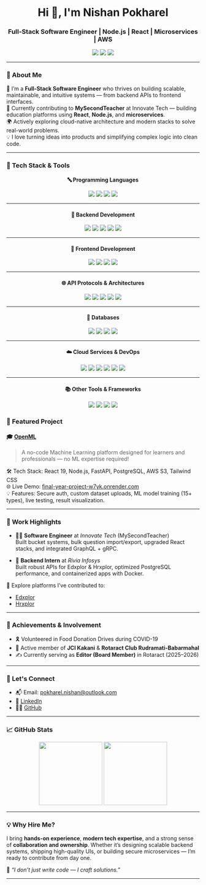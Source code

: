 <h1 align="center">Hi 👋, I'm Nishan Pokharel</h1>
<h3 align="center">Full-Stack Software Engineer | Node.js | React | Microservices | AWS</h3>

<p align="center">
  <a href="https://linkedin.com/in/nishan-pokharel" target="_blank"><img src="https://img.shields.io/badge/LinkedIn-blue?style=for-the-badge&logo=linkedin&logoColor=white" /></a>
  <a href="mailto:pokharel.nishan@outlook.com"><img src="https://img.shields.io/badge/Email-Contact_Me-blue?style=for-the-badge&logo=gmail&logoColor=white" /></a>
  <a href="https://github.com/pokharel-nishan"><img src="https://img.shields.io/github/followers/pokharel-nishan?style=for-the-badge&label=Follow&logo=github" /></a>
</p>

---

### 🚀 About Me

🔧 I’m a **Full-Stack Software Engineer** who thrives on building scalable, maintainable, and intuitive systems — from backend APIs to frontend interfaces.  
💼 Currently contributing to **MySecondTeacher** at Innovate Tech — building education platforms using **React**, **Node.js**, and **microservices**.  
🌍 Actively exploring cloud-native architecture and modern stacks to solve real-world problems.  
💡 I love turning ideas into products and simplifying complex logic into clean code.

---

### 🧰 Tech Stack & Tools

<div align="center">

#### 🔤 Programming Languages  
<img src="https://img.shields.io/badge/JavaScript-F7DF1E?style=for-the-badge&logo=javascript&logoColor=black" />
<img src="https://img.shields.io/badge/TypeScript-3178C6?style=for-the-badge&logo=typescript&logoColor=white" />
<img src="https://img.shields.io/badge/Python-3776AB?style=for-the-badge&logo=python&logoColor=white" />
<img src="https://img.shields.io/badge/SQL-003B57?style=for-the-badge&logo=postgresql&logoColor=white" />

---

#### 🔧 Backend Development  
<img src="https://img.shields.io/badge/Node.js-339933?style=for-the-badge&logo=node.js&logoColor=white" />
<img src="https://img.shields.io/badge/Express.js-000000?style=for-the-badge&logo=express&logoColor=white" />
<img src="https://img.shields.io/badge/NestJS-E0234E?style=for-the-badge&logo=nestjs&logoColor=white" />
<img src="https://img.shields.io/badge/FastAPI-009688?style=for-the-badge&logo=fastapi&logoColor=white" />
<img src="https://img.shields.io/badge/WebSocket-010101?style=for-the-badge&logo=websocket&logoColor=white" />

---

#### 🎨 Frontend Development  
<img src="https://img.shields.io/badge/React-61DAFB?style=for-the-badge&logo=react&logoColor=black" />
<img src="https://img.shields.io/badge/Material_UI-007FFF?style=for-the-badge&logo=mui&logoColor=white" />
<img src="https://img.shields.io/badge/Tailwind_CSS-06B6D4?style=for-the-badge&logo=tailwind-css&logoColor=white" />
<img src="https://img.shields.io/badge/Bootstrap-7952B3?style=for-the-badge&logo=bootstrap&logoColor=white" />

---

#### 🌐 API Protocols & Architectures  
<img src="https://img.shields.io/badge/REST_API-000000?style=for-the-badge&logo=fastapi&logoColor=white" />
<img src="https://img.shields.io/badge/GraphQL-E10098?style=for-the-badge&logo=graphql&logoColor=white" />
<img src="https://img.shields.io/badge/gRPC-4285F4?style=for-the-badge&logo=googlecloud&logoColor=white" />
<img src="https://img.shields.io/badge/Microservices-00A8E8?style=for-the-badge&logo=docker&logoColor=white" />
<img src="https://img.shields.io/badge/MVC%20Architecture-6C3483?style=for-the-badge" />

---

#### 🧱 Databases  
<img src="https://img.shields.io/badge/PostgreSQL-4169E1?style=for-the-badge&logo=postgresql&logoColor=white" />
<img src="https://img.shields.io/badge/MongoDB-47A248?style=for-the-badge&logo=mongodb&logoColor=white" />
<img src="https://img.shields.io/badge/MySQL-00758F?style=for-the-badge&logo=mysql&logoColor=white" />
<img src="https://img.shields.io/badge/Oracle-F80000?style=for-the-badge&logo=oracle&logoColor=white" />

---

#### ☁️ Cloud Services & DevOps  
<img src="https://img.shields.io/badge/AWS_S3-232F3E?style=for-the-badge&logo=amazonaws&logoColor=white" />
<img src="https://img.shields.io/badge/Docker-2496ED?style=for-the-badge&logo=docker&logoColor=white" />
<img src="https://img.shields.io/badge/Swagger-85EA2D?style=for-the-badge&logo=swagger&logoColor=black" />
<img src="https://img.shields.io/badge/Git-F05032?style=for-the-badge&logo=git&logoColor=white" />
<img src="https://img.shields.io/badge/GitHub-181717?style=for-the-badge&logo=github&logoColor=white" />
<img src="https://img.shields.io/badge/Trello-0052CC?style=for-the-badge&logo=trello&logoColor=white" />

---

#### 📚 Other Tools & Frameworks  
<img src="https://img.shields.io/badge/Strapi-2E7EEA?style=for-the-badge&logo=strapi&logoColor=white" />
<img src="https://img.shields.io/badge/TSOA-007ACC?style=for-the-badge&logo=typescript&logoColor=white" />
<img src="https://img.shields.io/badge/TypeORM-FCC624?style=for-the-badge&logo=typeorm&logoColor=black" />
<img src="https://img.shields.io/badge/VS_Code-007ACC?style=for-the-badge&logo=visual-studio-code&logoColor=white" />

</div>


### 📌 Featured Project

#### 🎓 [OpenML](https://github.com/pokharel-nishan/openml)  
> A no-code Machine Learning platform designed for learners and professionals — no ML expertise required!

🛠 Tech Stack: React 19, Node.js, FastAPI, PostgreSQL, AWS S3, Tailwind CSS  
🌐 Live Demo: [final-year-project-w7yk.onrender.com](https://final-year-project-w7yk.onrender.com)  
💡 Features: Secure auth, custom dataset uploads, ML model training (15+ types), live testing, result visualization.

---

### 💼 Work Highlights

- 👨‍💻 **Software Engineer** at *Innovate Tech* (MySecondTeacher)  
  Built bucket systems, bulk question import/export, upgraded React stacks, and integrated GraphQL + gRPC.

- 🧠 **Backend Intern** at *Rivia Infosys*  
  Built robust APIs for Edxplor & Hrxplor, optimized PostgreSQL performance, and containerized apps with Docker.

🔗 Explore platforms I’ve contributed to:  
- [Edxplor](https://www.edxplor.com)  
- [Hrxplor](https://hrxplor.com)

---

### 🏅 Achievements & Involvement

- 🎗 Volunteered in Food Donation Drives during COVID-19  
- 🌱 Active member of **JCI Kakani** & **Rotaract Club Rudramati-Babarmahal**
- ✍️ Currently serving as **Editor (Board Member)** in Rotaract (2025–2026)

---

### 🤝 Let's Connect

- 📬 Email: [pokharel.nishan@outlook.com](mailto:pokharel.nishan@outlook.com)  
- 🔗 [LinkedIn](https://linkedin.com/in/nishan-pokharel)  
- 👨‍💻 [GitHub](https://github.com/pokharel-nishan)

---

### 📈 GitHub Stats

<p align="center">
  <img src="https://github-readme-stats.vercel.app/api?username=pokharel-nishan&show_icons=true&theme=github_dark" height="165"/>
  <img src="https://github-readme-stats.vercel.app/api/top-langs/?username=pokharel-nishan&layout=compact&theme=github_dark" height="165"/>
</p>

---

### 💡 Why Hire Me?

I bring **hands-on experience**, **modern tech expertise**, and a strong sense of **collaboration and ownership**. Whether it’s designing scalable backend systems, shipping high-quality UIs, or building secure microservices — I’m ready to contribute from day one.

🧠 *“I don’t just write code — I craft solutions.”*

---

